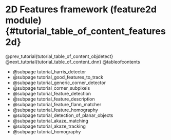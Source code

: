 2D Features framework (feature2d module) {#tutorial_table_of_content_features2d}
=========================================

@prev_tutorial{tutorial_table_of_content_objdetect}
@next_tutorial{tutorial_table_of_content_dnn}
@tableofcontents

-   @subpage tutorial_harris_detector
-   @subpage tutorial_good_features_to_track
-   @subpage tutorial_generic_corner_detector
-   @subpage tutorial_corner_subpixels
-   @subpage tutorial_feature_detection
-   @subpage tutorial_feature_description
-   @subpage tutorial_feature_flann_matcher
-   @subpage tutorial_feature_homography
-   @subpage tutorial_detection_of_planar_objects
-   @subpage tutorial_akaze_matching
-   @subpage tutorial_akaze_tracking
-   @subpage tutorial_homography
